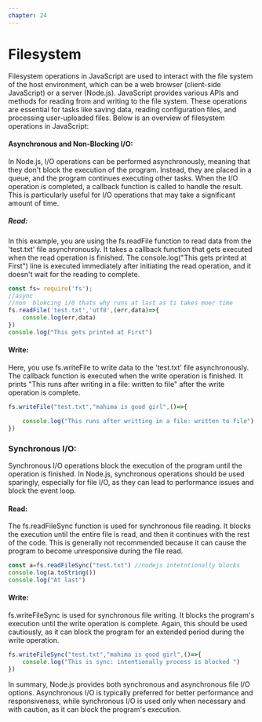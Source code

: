 ```yaml
---
chapter: 24
---
```

# Filesystem
Filesystem operations in JavaScript are used to interact with the file system of the host environment, which can be a web browser (client-side JavaScript) or a server (Node.js). JavaScript provides various APIs and methods for reading from and writing to the file system. These operations are essential for tasks like saving data, reading configuration files, and processing user-uploaded files. Below is an overview of filesystem operations in JavaScript:
#### Asynchronous and Non-Blocking I/O:

In Node.js, I/O operations can be performed asynchronously, meaning that they don't block the execution of the program. Instead, they are placed in a queue, and the program continues executing other tasks. When the I/O operation is completed, a callback function is called to handle the result. This is particularly useful for I/O operations that may take a significant amount of time.

##### Read:
In this example, you are using the fs.readFile function to read data from the 'test.txt' file asynchronously. It takes a callback function that gets executed when the read operation is finished. The console.log("This gets printed at First") line is executed immediately after initiating the read operation, and it doesn't wait for the reading to complete.

```javascript
const fs= require('fs');
//async
//non  blokcing i/0 thats why runs at last as ti takes moer time
fs.readFile('test.txt','utf8',(err,data)=>{
    console.log(err,data)
})
console.log("This gets printed at First")
```

#### Write:
Here, you use fs.writeFile to write data to the 'test.txt' file asynchronously. The callback function is executed when the write operation is finished. It prints "This runs after writing in a file: written to file" after the write operation is complete.

```javascript
fs.writeFile("test.txt","mahima is good girl",()=>{

    console.log("This runs after writting in a file: written to file")
})
```

### Synchronous I/O:

Synchronous I/O operations block the execution of the program until the operation is finished. In Node.js, synchronous operations should be used sparingly, especially for file I/O, as they can lead to performance issues and block the event loop.

#### Read:
The fs.readFileSync function is used for synchronous file reading. It blocks the execution until the entire file is read, and then it continues with the rest of the code. This is generally not recommended because it can cause the program to become unresponsive during the file read.

```javascript
const a=fs.readFileSync("test.txt") //nodejs intetntionally blocks
console.log(a.toString())
console.log("At last")
```

#### Write:
fs.writeFileSync is used for synchronous file writing. It blocks the program's execution until the write operation is complete. Again, this should be used cautiously, as it can block the program for an extended period during the write operation.



```javascript
fs.writeFileSync("test.txt","mahima is good girl",()=>{    
    console.log("This is sync: intentionally process is blocked ")
}) 

```
In summary, Node.js provides both synchronous and asynchronous file I/O options. Asynchronous I/O is typically preferred for better performance and responsiveness, while synchronous I/O is used only when necessary and with caution, as it can block the program's execution.